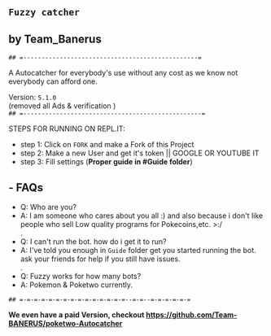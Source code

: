 ## `Fuzzy catcher`
## by Team_Banerus

`## =------------------------------------------------=`

A Autocatcher for everybody's use without any cost as we know not everybody can afford one.


Version: `5.1.0`    
(removed all Ads & verification )       
`## =-------------------------------------------------=`

STEPS FOR RUNNING ON REPL.IT:
  * step 1: Click on `FORK` and make a Fork of this Project
  * step 2: Make a new User and get it's token || GOOGLE OR YOUTUBE IT
  * step 3: Fill settings (**Proper guide in #Guide folder**)

## - FAQs
  * Q: Who are you?
  * A: I am someone who cares about you all :) and also because i don't like people who sell Low quality programs for Pokecoins,etc.   >:/     
.
  * Q: I can't run the bot. how do i get it to run?
  * A: I've told you enough in `Guide` folder get you started running the bot. ask your friends for help if you still have issues.      
.
* Q: Fuzzy works for how many bots?
* A: Pokemon & Poketwo currently.

`## =-=-=-=-=-=-=-=-=-=-=-=-=-=-=--=-=--=-=-=-=-=-=`

__We even have a paid Version, checkout https://github.com/Team-BANERUS/poketwo-Autocatcher__    
